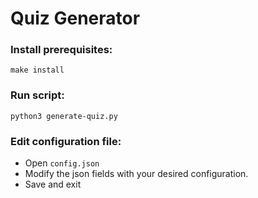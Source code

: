 # Quiz Generator

### Install prerequisites:
  ``` make install ```
### Run script:
  ``` python3 generate-quiz.py ```
  
### Edit configuration file:
  - Open ```config.json```
  - Modify the json fields with your desired configuration.
  - Save and exit
